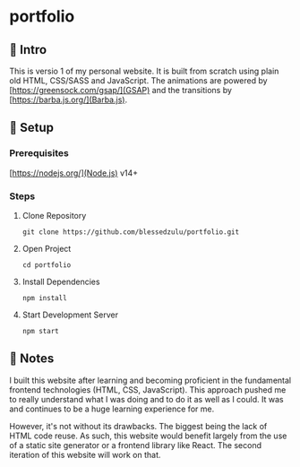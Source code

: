 # portfolio

## :wave: Intro

This is versio 1 of my personal website. It is built from scratch using plain old HTML, CSS/SASS and JavaScript. The animations are powered by [https://greensock.com/gsap/](GSAP) and the transitions by [https://barba.js.org/](Barba.js).

## :nut_and_bolt: Setup

### Prerequisites

[https://nodejs.org/](Node.js) v14+

### Steps

1. Clone Repository

   `git clone https://github.com/blessedzulu/portfolio.git`

2. Open Project

   `cd portfolio`

3. Install Dependencies

   `npm install`

4. Start Development Server

   `npm start`

## :pencil: Notes

I built this website after learning and becoming proficient in the fundamental frontend technologies (HTML, CSS, JavaScript). This approach pushed me to really understand what I was doing and to do it as well as I could. It was and continues to be a huge learning experience for me.

However, it's not without its drawbacks. The biggest being the lack of HTML code reuse. As such, this website would benefit largely from the use of a static site generator or a frontend library like React. The second iteration of this website will work on that.
